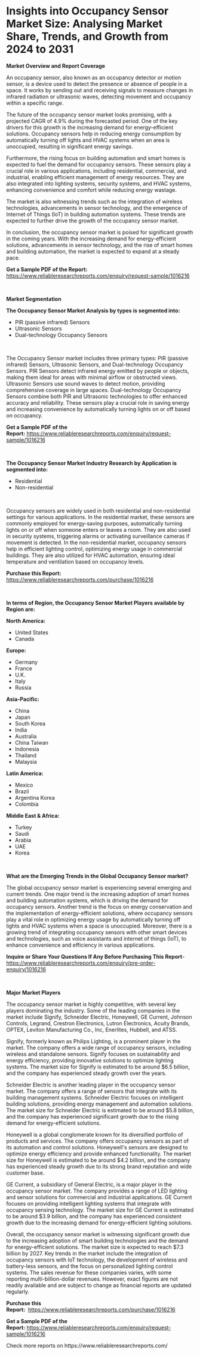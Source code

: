 <p><h1>Insights into Occupancy Sensor Market Size: Analysing Market Share, Trends, and Growth from 2024 to 2031</h1></p><p><strong>Market Overview and Report Coverage</strong></p>
<p><p>An occupancy sensor, also known as an occupancy detector or motion sensor, is a device used to detect the presence or absence of people in a space. It works by sending out and receiving signals to measure changes in infrared radiation or ultrasonic waves, detecting movement and occupancy within a specific range.</p><p>The future of the occupancy sensor market looks promising, with a projected CAGR of 4.9% during the forecasted period. One of the key drivers for this growth is the increasing demand for energy-efficient solutions. Occupancy sensors help in reducing energy consumption by automatically turning off lights and HVAC systems when an area is unoccupied, resulting in significant energy savings.</p><p>Furthermore, the rising focus on building automation and smart homes is expected to fuel the demand for occupancy sensors. These sensors play a crucial role in various applications, including residential, commercial, and industrial, enabling efficient management of energy resources. They are also integrated into lighting systems, security systems, and HVAC systems, enhancing convenience and comfort while reducing energy wastage.</p><p>The market is also witnessing trends such as the integration of wireless technologies, advancements in sensor technology, and the emergence of Internet of Things (IoT) in building automation systems. These trends are expected to further drive the growth of the occupancy sensor market.</p><p>In conclusion, the occupancy sensor market is poised for significant growth in the coming years. With the increasing demand for energy-efficient solutions, advancements in sensor technology, and the rise of smart homes and building automation, the market is expected to expand at a steady pace.</p></p>
<p><strong>Get a Sample PDF of the Report:</strong> <a href="https://www.reliableresearchreports.com/enquiry/request-sample/1016216">https://www.reliableresearchreports.com/enquiry/request-sample/1016216</a></p>
<p>&nbsp;</p>
<p><strong>Market Segmentation</strong></p>
<p><strong>The Occupancy Sensor Market Analysis by types is segmented into:</strong></p>
<p><ul><li>PIR (passive infrared) Sensors</li><li>Ultrasonic Sensors</li><li>Dual-technology Occupancy Sensors</li></ul></p>
<p>&nbsp;</p>
<p><p>The Occupancy Sensor market includes three primary types: PIR (passive infrared) Sensors, Ultrasonic Sensors, and Dual-technology Occupancy Sensors. PIR Sensors detect infrared energy emitted by people or objects, making them ideal for areas with minimal airflow or obstructed views. Ultrasonic Sensors use sound waves to detect motion, providing comprehensive coverage in large spaces. Dual-technology Occupancy Sensors combine both PIR and Ultrasonic technologies to offer enhanced accuracy and reliability. These sensors play a crucial role in saving energy and increasing convenience by automatically turning lights on or off based on occupancy.</p></p>
<p><strong>Get a Sample PDF of the Report:</strong>&nbsp;<a href="https://www.reliableresearchreports.com/enquiry/request-sample/1016216">https://www.reliableresearchreports.com/enquiry/request-sample/1016216</a></p>
<p>&nbsp;</p>
<p><strong>The Occupancy Sensor Market Industry Research by Application is segmented into:</strong></p>
<p><ul><li>Residential</li><li>Non-residential</li></ul></p>
<p>&nbsp;</p>
<p><p>Occupancy sensors are widely used in both residential and non-residential settings for various applications. In the residential market, these sensors are commonly employed for energy-saving purposes, automatically turning lights on or off when someone enters or leaves a room. They are also used in security systems, triggering alarms or activating surveillance cameras if movement is detected. In the non-residential market, occupancy sensors help in efficient lighting control, optimizing energy usage in commercial buildings. They are also utilized for HVAC automation, ensuring ideal temperature and ventilation based on occupancy levels.</p></p>
<p><strong>Purchase this Report:</strong>&nbsp; <a href="https://www.reliableresearchreports.com/purchase/1016216">https://www.reliableresearchreports.com/purchase/1016216</a></p>
<p>&nbsp;</p>
<p><strong>In terms of Region, the Occupancy Sensor Market Players available by Region are:</strong></p>
<p>
    <p> <strong> North America: </strong>
        <ul>
            <li>United States</li>
            <li>Canada</li>
        </ul>
        </p> 
    <p> <strong> Europe: </strong>
        <ul>
            <li>Germany</li>
            <li>France</li>
            <li>U.K.</li>
            <li>Italy</li>
            <li>Russia</li>
        </ul>
        </p> 
    <p> <strong> Asia-Pacific: </strong>
        <ul>
            <li>China</li>
            <li>Japan</li>
            <li>South Korea</li>
            <li>India</li>
            <li>Australia</li>
            <li>China Taiwan</li>
            <li>Indonesia</li>
            <li>Thailand</li>
            <li>Malaysia</li>
        </ul>
        </p> 
    <p> <strong> Latin America: </strong>
        <ul>
            <li>Mexico</li>
            <li>Brazil</li>
            <li>Argentina Korea</li>
            <li>Colombia</li>
        </ul>
        </p> 
    <p> <strong> Middle East & Africa: </strong>
        <ul>
            <li>Turkey</li>
            <li>Saudi</li>
            <li>Arabia</li>
            <li>UAE</li>
            <li>Korea</li>
        </ul>
    </p>
    </p>
<p>&nbsp;</p>
<p><strong>What are the Emerging Trends in the Global Occupancy Sensor market?</strong></p>
<p><p>The global occupancy sensor market is experiencing several emerging and current trends. One major trend is the increasing adoption of smart homes and building automation systems, which is driving the demand for occupancy sensors. Another trend is the focus on energy conservation and the implementation of energy-efficient solutions, where occupancy sensors play a vital role in optimizing energy usage by automatically turning off lights and HVAC systems when a space is unoccupied. Moreover, there is a growing trend of integrating occupancy sensors with other smart devices and technologies, such as voice assistants and internet of things (IoT), to enhance convenience and efficiency in various applications.</p></p>
<p><strong>Inquire or Share Your Questions If Any Before Purchasing This Report</strong>- <a href="https://www.reliableresearchreports.com/enquiry/pre-order-enquiry/1016216">https://www.reliableresearchreports.com/enquiry/pre-order-enquiry/1016216</a></p>
<p>&nbsp;</p>
<p><strong>Major Market Players</strong></p>
<p><p>The occupancy sensor market is highly competitive, with several key players dominating the industry. Some of the leading companies in the market include Signify, Schneider Electric, Honeywell, GE Current, Johnson Controls, Legrand, Crestron Electronics, Lutron Electronics, Acuity Brands, OPTEX, Leviton Manufacturing Co., Inc, Enerlites, Hubbell, and ATSS.</p><p>Signify, formerly known as Philips Lighting, is a prominent player in the market. The company offers a wide range of occupancy sensors, including wireless and standalone sensors. Signify focuses on sustainability and energy efficiency, providing innovative solutions to optimize lighting systems. The market size for Signify is estimated to be around $6.5 billion, and the company has experienced steady growth over the years.</p><p>Schneider Electric is another leading player in the occupancy sensor market. The company offers a range of sensors that integrate with its building management systems. Schneider Electric focuses on intelligent building solutions, providing energy management and automation solutions. The market size for Schneider Electric is estimated to be around $5.8 billion, and the company has experienced significant growth due to the rising demand for energy-efficient solutions.</p><p>Honeywell is a global conglomerate known for its diversified portfolio of products and services. The company offers occupancy sensors as part of its automation and control solutions. Honeywell's sensors are designed to optimize energy efficiency and provide enhanced functionality. The market size for Honeywell is estimated to be around $4.2 billion, and the company has experienced steady growth due to its strong brand reputation and wide customer base.</p><p>GE Current, a subsidiary of General Electric, is a major player in the occupancy sensor market. The company provides a range of LED lighting and sensor solutions for commercial and industrial applications. GE Current focuses on providing intelligent lighting systems that integrate with occupancy sensing technology. The market size for GE Current is estimated to be around $3.9 billion, and the company has experienced consistent growth due to the increasing demand for energy-efficient lighting solutions.</p><p>Overall, the occupancy sensor market is witnessing significant growth due to the increasing adoption of smart building technologies and the demand for energy-efficient solutions. The market size is expected to reach $7.3 billion by 2027. Key trends in the market include the integration of occupancy sensors with IoT technology, the development of wireless and battery-less sensors, and the focus on personalized lighting control systems. The sales revenue for these companies varies, with some reporting multi-billion-dollar revenues. However, exact figures are not readily available and are subject to change as financial reports are updated regularly.</p></p>
<p><strong>Purchase this Report:</strong>&nbsp;&nbsp;<a href="https://www.reliableresearchreports.com/purchase/1016216">https://www.reliableresearchreports.com/purchase/1016216</a></p>
<p></p>
<p><strong>Get a Sample PDF of the Report:</strong>&nbsp;<a href="https://www.reliableresearchreports.com/enquiry/request-sample/1016216">https://www.reliableresearchreports.com/enquiry/request-sample/1016216</a></p>
<p>Check more reports on https://www.reliableresearchreports.com/</p>